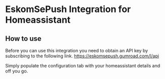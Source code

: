 # EskomSePush Integration for Homeassistant

## How to use

Before you can use this integration you need to obtain an API key by subscribing to the following link.
https://eskomsepush.gumroad.com/l/api

Simply populate the configuration tab with your homeassistant details and off you go.


